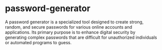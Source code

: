 # password-generator
A password generator is a specialized tool designed to create strong, random, and secure passwords for various online accounts and applications. Its primary purpose is to enhance digital security by generating complex passwords that are difficult for unauthorized individuals or automated programs to guess.
